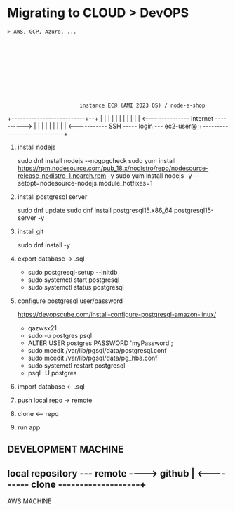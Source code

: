 


# Migrating to CLOUD > DevOPS

    > AWS, GCP, Azure, ...











                           instance EC@ (AMI 2023 OS) / node-e-shop
+--------------------------+--+
|                             |
|                             |
|                             |
|                             |
|                             |
|                             <-------------- internet ---------->
|                             |
|                             |
|                             |
|                             |
|                             <----------- SSH ----- login --- ec2-user@
+-----------------------------+










1. install nodejs

    sudo dnf install nodejs --nogpgcheck
    sudo yum install https://rpm.nodesource.com/pub_18.x/nodistro/repo/nodesource-release-nodistro-1.noarch.rpm -y 
    sudo yum install nodejs -y --setopt=nodesource-nodejs.module_hotfixes=1

2. install postgresql server

    sudo dnf update
    sudo dnf install postgresql15.x86_64 postgresql15-server -y

3. install git

    sudo dnf install -y

4. export database -> .sql

    - sudo postgresql-setup --initdb
    - sudo systemctl start postgresql
    - sudo systemctl status postgresql

5. configure postgresql user/password

    https://devopscube.com/install-configure-postgresql-amazon-linux/

    - qazwsx21
    - sudo -u postgres psql
    - ALTER USER postgres PASSWORD 'myPassword';
    - sudo mcedit /var/lib/pgsql/data/postgresql.conf
    - sudo mcedit /var/lib/pgsql/data/pg_hba.conf
    - sudo systemctl restart postgresql
    - psql -U postgres

6. import database <- .sql

7. push local repo -> remote

8. clone <-- repo

9. run app






DEVELOPMENT MACHINE
--------------------------
local repository --- remote ----> github
                                    |
<--------- clone -------------------+
--------------------------
AWS MACHINE


